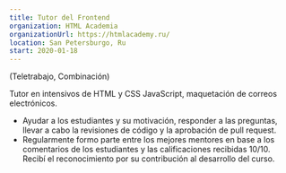 ```yaml
---
title: Tutor del Frontend
organization: HTML Academia 
organizationUrl: https://htmlacademy.ru/
location: San Petersburgo, Ru 
start: 2020-01-18
---
```


(Teletrabajo, Combinación)

Tutor en intensivos de HTML y CSS JavaScript, maquetación de correos electrónicos.

- Ayudar a los estudiantes y su motivación, responder a las preguntas, llevar a cabo la revisiones de código y la aprobación de pull request.
- Regularmente formo parte entre los mejores mentores en base a los comentarios de los estudiantes y las calificaciones recibidas 10/10.
  Recibí el reconocimiento por su contribución al desarrollo del curso.
